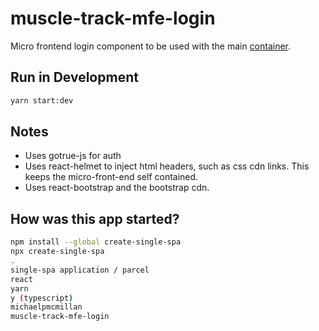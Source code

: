 # muscle-track-mfe-login

Micro frontend login component to be used with the main [container](https://github.com/michaelpmcmillan/muscle-track-mfe-container).

## Run in Development

```bash
yarn start:dev
```

## Notes

- Uses gotrue-js for auth
- Uses react-helmet to inject html headers, such as css cdn links. This keeps the micro-front-end self contained.
- Uses react-bootstrap and the bootstrap cdn.

## How was this app started?

```bash
npm install --global create-single-spa
npx create-single-spa
.
single-spa application / parcel
react
yarn
y (typescript)
michaelpmcmillan
muscle-track-mfe-login
```
